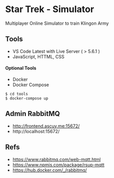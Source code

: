 # Star Trek - Simulator

Multiplayer Online Simulator to train Klingon Army

## Tools

- VS Code Latest with Live Server ( > 5.6.1 )
- JavaScript, HTTML, CSS

#### Optional Tools

- Docker
- Docker Compose

```
$ cd tools
$ docker-compose up
```

## Admin RabbitMQ

- http://frontend.ascuy.me:15672/
- http://localhost:15672/

## Refs

- https://www.rabbitmq.com/web-mqtt.html
- https://www.npmjs.com/package/rsup-mqtt
- https://hub.docker.com/_/rabbitmq/
